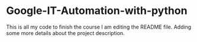 # Google-IT-Automation-with-python
This is all my code to finish the course
I am editing the README file. Adding some more details about the project description.
